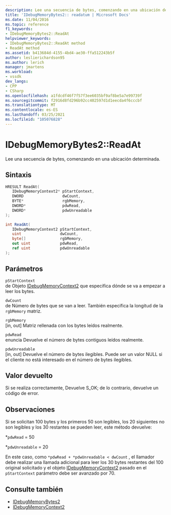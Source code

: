 ```yaml
---
description: Lee una secuencia de bytes, comenzando en una ubicación determinada.
title: 'IDebugMemoryBytes2:: readatum | Microsoft Docs'
ms.date: 11/04/2016
ms.topic: reference
f1_keywords:
- IDebugMemoryBytes2::ReadAt
helpviewer_keywords:
- IDebugMemoryBytes2::ReadAt method
- ReadAt method
ms.assetid: b413684d-4155-4bd4-ae30-ffa512243b5f
author: leslierichardson95
ms.author: lerich
manager: jmartens
ms.workload:
- vssdk
dev_langs:
- CPP
- CSharp
ms.openlocfilehash: a1fdcdf46f7f57f3ee6035bf9af8be5a7e99739f
ms.sourcegitcommit: f2916d8fd296b92cc402597d1d1eecda4f6cccbf
ms.translationtype: MT
ms.contentlocale: es-ES
ms.lasthandoff: 03/25/2021
ms.locfileid: "105076828"
---
```

# <a name="idebugmemorybytes2readat"></a>IDebugMemoryBytes2::ReadAt
Lee una secuencia de bytes, comenzando en una ubicación determinada.

## <a name="syntax"></a>Sintaxis

```cpp
HRESULT ReadAt( 
   IDebugMemoryContext2* pStartContext,
   DWORD                 dwCount,
   BYTE*                 rgbMemory,
   DWORD*                pdwRead,
   DWORD*                pdwUnreadable
);
```

```csharp
int ReadAt(
   IDebugMemoryContext2 pStartContext,
   uint                 dwCount,
   byte[]               rgbMemory,
   out uint             pdwRead,
   ref uint             pdwUnreadable
);
```

## <a name="parameters"></a>Parámetros
`pStartContext`\
de Objeto [IDebugMemoryContext2](../../../extensibility/debugger/reference/idebugmemorycontext2.md) que especifica dónde se va a empezar a leer los bytes.

`dwCount`\
de Número de bytes que se van a leer. También especifica la longitud de la `rgbMemory` matriz.

`rgbMemory`\
[in, out] Matriz rellenada con los bytes leídos realmente.

`pdwRead`\
enuncia Devuelve el número de bytes contiguos leídos realmente.

`pdwUnreadable`\
[in, out] Devuelve el número de bytes ilegibles. Puede ser un valor NULL si el cliente no está interesado en el número de bytes ilegibles.

## <a name="return-value"></a>Valor devuelto
 Si se realiza correctamente, Devuelve S_OK; de lo contrario, devuelve un código de error.

## <a name="remarks"></a>Observaciones
 Si se solicitan 100 bytes y los primeros 50 son legibles, los 20 siguientes no son legibles y los 30 restantes se pueden leer, este método devuelve:

 *`pdwRead` = 50

 *`pdwUnreadable` = 20

 En este caso, como `*pdwRead + *pdwUnreadable < dwCount` , el llamador debe realizar una llamada adicional para leer los 30 bytes restantes del 100 original solicitado y el objeto [IDebugMemoryContext2](../../../extensibility/debugger/reference/idebugmemorycontext2.md) pasado en el `pStartContext` parámetro debe ser avanzado por 70.

## <a name="see-also"></a>Consulte también
- [IDebugMemoryBytes2](../../../extensibility/debugger/reference/idebugmemorybytes2.md)
- [IDebugMemoryContext2](../../../extensibility/debugger/reference/idebugmemorycontext2.md)
